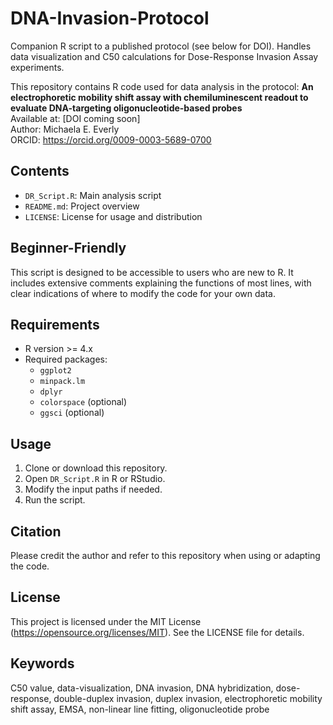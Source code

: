 # DNA-Invasion-Protocol
Companion R script to a published protocol (see below for DOI). Handles data visualization and C50 calculations for Dose-Response Invasion Assay experiments. 

This repository contains R code used for data analysis in the protocol:
**An electrophoretic mobility shift assay with chemiluminescent readout to evaluate DNA-targeting oligonucleotide-based probes**  
Available at: [DOI coming soon]  
Author: Michaela E. Everly  
ORCID: https://orcid.org/0009-0003-5689-0700

## Contents
- `DR_Script.R`: Main analysis script
- `README.md`: Project overview
- `LICENSE`: License for usage and distribution

## Beginner-Friendly
This script is designed to be accessible to users who are new to R. It includes extensive comments explaining the functions of most lines, with clear indications of where to modify the code for your own data.

## Requirements
- R version >= 4.x
- Required packages:
  - `ggplot2`
  - `minpack.lm`
  - `dplyr`
  - `colorspace` (optional)
  - `ggsci` (optional)

## Usage
1. Clone or download this repository.
2. Open `DR_Script.R` in R or RStudio.
3. Modify the input paths if needed.
4. Run the script.

## Citation
Please credit the author and refer to this repository when using or adapting the code.

## License
This project is licensed under the MIT License (https://opensource.org/licenses/MIT). See the LICENSE file for details.

## Keywords
C50 value, data-visualization, DNA invasion, DNA hybridization, dose-response, double-duplex invasion, duplex invasion, electrophoretic mobility shift assay, EMSA, non-linear line fitting, oligonucleotide probe

